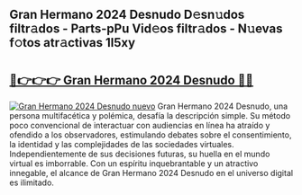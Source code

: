 ## Gran Hermano 2024 Desnudo D𝚎sn𝚞dos filtr𝚊dos - Parts-pPu Vid𝚎os filtr𝚊dos - N𝚞evas f𝚘tos atr𝚊ctivas 1l5xy

# <h2><a href="http://mb6cp20.tromn.icu/?c=Gran+Hermano+2024+Desnudo">🔗👉👉👉 Gran Hermano 2024 Desnudo 🔗🔗</a></h2>

[![Gran Hermano 2024 Desnudo nuevo](https://i.imgur.com/pEAQMta.gif)](http://mb6cp20.tromn.icu/?c=Gran+Hermano+2024+Desnudo)
Gran Hermano 2024 Desnudo, una persona multifacética y polémica, desafía la descripción simple. Su método poco convencional de interactuar con audiencias en línea ha atraído y ofendido a los observadores, estimulando debates sobre el consentimiento, la identidad y las complejidades de las sociedades virtuales. Independientemente de sus decisiones futuras, su huella en el mundo virtual es imborrable. Con un espíritu inquebrantable y un atractivo innegable, el alcance de Gran Hermano 2024 Desnudo en el universo digital es ilimitado.
